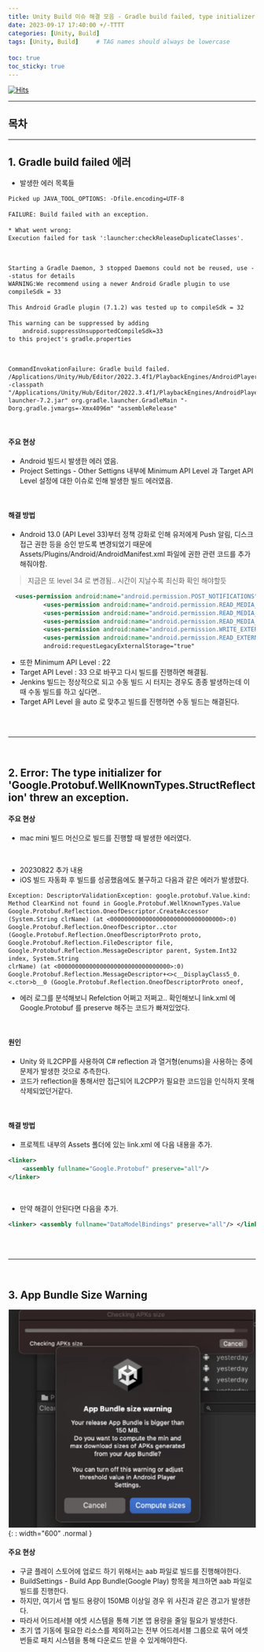 ```yaml
---
title: Unity Build 이슈 해결 모음 - Gradle build failed, type initializer exception
date: 2023-09-17 17:40:00 +/-TTTT
categories: [Unity, Build]
tags: [Unity, Build]     # TAG names should always be lowercase

toc: true
toc_sticky: true
---
```

[![Hits](https://hits.seeyoufarm.com/api/count/incr/badge.svg?url=https%3A%2F%2Fepheria.github.io&count_bg=%2379C83D&title_bg=%23555555&icon=&icon_color=%23E7E7E7&title=views&edge_flat=false)](https://hits.seeyoufarm.com)

---

## 목차

---

## 1. Gradle build failed 에러
- 발생한 에러 목록들

```
Picked up JAVA_TOOL_OPTIONS: -Dfile.encoding=UTF-8

FAILURE: Build failed with an exception.

* What went wrong:
Execution failed for task ':launcher:checkReleaseDuplicateClasses'.
```

<br>

```
Starting a Gradle Daemon, 3 stopped Daemons could not be reused, use --status for details
WARNING:We recommend using a newer Android Gradle plugin to use compileSdk = 33

This Android Gradle plugin (7.1.2) was tested up to compileSdk = 32

This warning can be suppressed by adding
    android.suppressUnsupportedCompileSdk=33
to this project's gradle.properties

```

<br>

```
CommandInvokationFailure: Gradle build failed. 
/Applications/Unity/Hub/Editor/2022.3.4f1/PlaybackEngines/AndroidPlayer/OpenJDK/bin/java -classpath "/Applications/Unity/Hub/Editor/2022.3.4f1/PlaybackEngines/AndroidPlayer/Tools/gradle/lib/gradle-launcher-7.2.jar" org.gradle.launcher.GradleMain "-Dorg.gradle.jvmargs=-Xmx4096m" "assembleRelease"
```

<br>

#### 주요 현상
- Android 빌드시 발생한 에러 였음.
- Project Settings - Other Settigns 내부에 Minimum API Level 과 Target API Level 설정에 대한 이슈로 인해 발생한 빌드 에러였음.

<br>

#### 해결 방법
- Android 13.0 (API Level 33)부터 정책 강화로 인해 유저에게 Push 알림, 디스크 접근 권한 등을 승인 받도록 변경되었기 때문에 Assets/Plugins/Android/AndroidManifest.xml 파일에 권한 관련 코드를 추가해줘야함.
> 지금은 또 level 34 로 변경됨.. 시간이 지날수록 최신화 확인 해야할듯

```xml
  <uses-permission android:name="android.permission.POST_NOTIFICATIONS" android:minSdkVersion="33"/>
          <uses-permission android:name="android.permission.READ_MEDIA_IMAGES" android:minSdkVersion="33"/>
          <uses-permission android:name="android.permission.READ_MEDIA_VIDEO" android:minSdkVersion="33"/>
          <uses-permission android:name="android.permission.READ_MEDIA_AUDIO" android:minSdkVersion="33"/>
          <uses-permission android:name="android.permission.WRITE_EXTERNAL_STORAGE" android:maxSdkVersion="32"/>
          <uses-permission android:name="android.permission.READ_EXTERNAL_STORAGE" android:maxSdkVersion="32"/>
          android:requestLegacyExternalStorage="true"
```

- 또한 Minimum API Level : 22
- Target API Level : 33 으로 바꾸고 다시 빌드를 진행하면 해결됨.
- Jenkins 빌드는 정상적으로 되고 수동 빌드 시 터지는 경우도 종종 발생하는데 이때 수동 빌드를 하고 싶다면..
- Target API Level 을 auto 로 맞추고 빌드를 진행하면 수동 빌드는 해결된다.

<br>
<br>

---

<br>

## 2. Error: The type initializer for 'Google.Protobuf.WellKnownTypes.StructReflection' threw an exception.

#### 주요 현상
- mac mini 빌드 머신으로 빌드를 진행할 때 발생한 에러였다.

<br>

- 20230822 추가 내용
- iOS 빌드 자동화 후 빌드를 성공했음에도 불구하고 다음과 같은 에러가 발생핬다.

```
Exception: DescriptorValidationException: google.protobuf.Value.kind: Method ClearKind not found in Google.Protobuf.WellKnownTypes.Value 
Google.Protobuf.Reflection.OneofDescriptor.CreateAccessor (System.String clrName) (at <00000000000000000000000000000000>:0) Google.Protobuf.Reflection.OneofDescriptor..ctor 
(Google.Protobuf.Reflection.OneofDescriptorProto proto, Google.Protobuf.Reflection.FileDescriptor file, Google.Protobuf.Reflection.MessageDescriptor parent, System.Int32 index, System.String 
clrName) (at <00000000000000000000000000000000>:0) Google.Protobuf.Reflection.MessageDescriptor+<>c__DisplayClass5_0.<.ctor>b__0 (Google.Protobuf.Reflection.OneofDescriptorProto oneof, 
```

- 에러 로그를 분석해보니 Refelction 어쩌고 저쩌고.. 확인해보니 link.xml 에 Google.Protobuf 를 preserve 해주는 코드가 빠져있었다.

<br>

#### 원인
- Unity 와 IL2CPP를 사용하여 C# reflection 과 열거형(enums)을 사용하는 중에 문제가 발생한 것으로 추측한다.
- 코드가 reflection을 통해서만 접근되어 IL2CPP가 필요한 코드임을 인식하지 못해 삭제되었던거같다.

<br>

#### 해결 방법
- 프로젝트 내부의 Assets 폴더에 있는 link.xml 에 다음 내용을 추가.

```xml
<linker>
    <assembly fullname="Google.Protobuf" preserve="all"/>
</linker>
```

<br>

- 만약 해결이 안된다면 다음을 추가.

```xml
<linker> <assembly fullname="DataModelBindings" preserve="all"/> </linker>
```

<br>
<br>

---

<br>

## 3. App Bundle Size Warning

![Desktop View](/assets/img/post/unity/unitybuild0201.png){: : width="600" .normal }

#### 주요 현상
- 구글 플레이 스토어에 업로드 하기 위해서는 aab 파일로 빌드를 진행해야한다.
- BuildSettings - Build App Bundle(Google Play) 항목을 체크하면 aab 파일로 빌드를 진행한다.
- 하지만, 여기서 앱 빌드 용량이 150MB 이상일 경우 위 사진과 같은 경고가 발생한다.
- 따라서 어드레서블 에셋 시스템을 통해 기본 앱 용량을 줄일 필요가 발생한다. 
- 초기 앱 기동에 필요한 리소스를 제외하고는 전부 어드레서블 그룹으로 묶어 에셋 번들로 패치 시스템을 통해 다운로드 받을 수 있게해야한다.